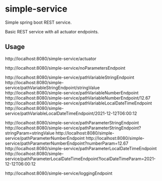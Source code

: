 # simple-service
Simple spring boot REST service.

Basic REST service with all actuator endpoints.

## Usage
http://localhost:8080/simple-service/actuator

http://localhost:8080/simple-service/noParametersEndpoint

http://localhost:8080/simple-service/pathVariableStringEndpoint
http://localhost:8080/simple-service/pathVariableStringEndpoint/stringValue
http://localhost:8080/simple-service/pathVariableNumberEndpoint
http://localhost:8080/simple-service/pathVariableNumberEndpoint/12.67
http://localhost:8080/simple-service/pathVariableLocalDateTimeEndpoint
http://localhost:8080/simple-service/pathVariableLocalDateTimeEndpoint/2021-12-12T06:00:12

http://localhost:8080/simple-service/pathParameterStringEndpoint
http://localhost:8080/simple-service/pathParameterStringEndpoint?stringParam=stringValue
http://localhost:8080/simple-service/pathParameterNumberEndpoint
http://localhost:8080/simple-service/pathParameterNumberEndpoint?numberParam=12.67
http://localhost:8080/simple-service/pathParameterLocalDateTimeEndpoint
http://localhost:8080/simple-service/pathParameterLocalDateTimeEndpoint?localDateTimeParam=2021-12-12T06:00:12

http://localhost:8080/simple-service/loggingEndpoint
